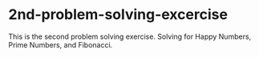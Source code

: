# 2nd-problem-solving-excercise
This is the second problem solving exercise. Solving for Happy Numbers, Prime Numbers, and Fibonacci. 
